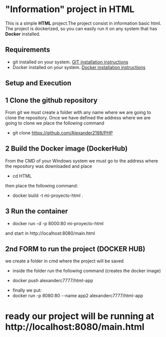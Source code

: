 # "Information" project in HTML

This is a simple **HTML** project.The project consist in information basic html. The project is dockerized, so you can easily run it on any system that has **Docker** installed.

## Requirements
- git installed on your system. [GIT installation instructions](https://git-scm.com/downloads)
- Docker installed on your system. [Docker installation instructions](https://docs.docker.com/get-docker/)

## Setup and Execution
## 1 Clone the github repository
From git we must create a folder with any name where we are going to clone the repository.
Once we have defined the address where we are going to clone
we place the following command

- git clone https://github.com/Alexander2198/PHP

## 2 Build the Docker image (DockerHub)
From the CMD of your Windows system we must go to the address where the repository was downloaded and place 
 * cd HTML

then place the following command:
* docker build -t mi-proyecto-html .

## 3 Run the container
* docker run -d -p 8000:80 mi-proyecto-html

and start in http://localhost:8080/main.html

## 2nd FORM to run the project (DOCKER HUB)  
we create a folder in cmd where the project will be saved
- inside the folder run the following command (creates the docker image)
* docker push alexanderc7777/html-app
- finally we put:
- docker run -p 8080:80 --name app2 alexanderc7777/html-app

# ready our project will be running at http://localhost:8080/main.html



